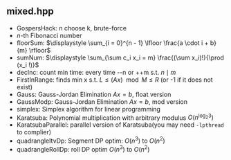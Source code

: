<head>
	<script type="text/x-mathjax-config">
		MathJax.Hub.Config({
		  tex2jax: {
			skipTags: ['script', 'noscript', 'style', 'textarea', 'pre'],
			inlineMath: [['$','$']],
			processEscapes: true
		  }
		});
	</script>
	<script type="text/javascript" async
	  src="https://cdnjs.cloudflare.com/ajax/libs/mathjax/2.7.7/latest.js?config=TeX-MML-AM_CHTML">
	</script>
</head>

## mixed.hpp

- GospersHack: n choose k, brute-force
- $n$-th Fibonacci number
- floorSum: $\displaystyle \sum_{i = 0}^{n - 1} \lfloor \frac{a \cdot i + b}{m} \rfloor$
- sumNum: $\displaystyle \sum_{\sum c_i x_i = m} \frac{(\sum x_i)!}{\prod (x_i !)}$
- decInc: count min time: every time --n or ++m s.t. $n \mid m$
- FirstInRange: finds min x s.t. $L \leq (A x) \mod M \leq R$ (or -1 if it does not exist)
- Gauss: Gauss-Jordan Elimination $Ax = b$, float version
- GaussModp: Gauss-Jordan Elimination $Ax = b$, mod version
- simplex: Simplex algorithm for linear programming
- Karatsuba: Polynomial multiplication with arbitrary modulus $O(n^{\log_2 3})$ 
- KaratsubaParallel: parallel version of Karatsuba(you may need `-lpthread` to complier)
- quadrangleItvDp: Segment DP optim: $O(n^3)$ to $O(n^2)$
- quadrangleRollDp: roll DP optim $O(n^3)$ to $O(n^2)$
